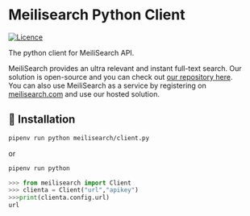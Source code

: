 # Meilisearch Python Client

[![Licence](https://img.shields.io/badge/licence-MIT-blue.svg)](https://img.shields.io/badge/licence-MIT-blue.svg)

The python client for MeiliSearch API.

MeiliSearch provides an ultra relevant and instant full-text search. Our solution is open-source and you can check out [our repository here](https://github.com/meilisearch/MeiliDB).</br>
You can also use MeiliSearch as a service by registering on [meilisearch.com](https://www.meilisearch.com/) and use our hosted solution.


## 🔧 Installation

```bash
pipenv run python meilisearch/client.py
```
or 
```bash
pipenv run python 
```
```python
>>> from meilisearch import Client
>>> clienta = Client("url","apikey")
>>>print(clienta.config.url)
url
```